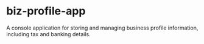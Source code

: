 # biz-profile-app
A console application for storing and managing business profile information, including tax and banking details.
